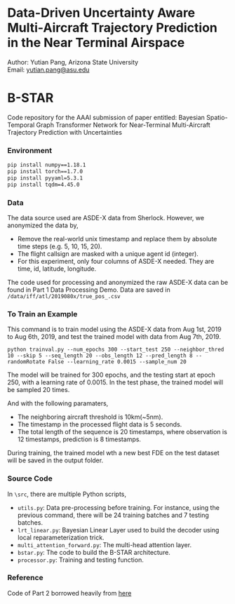 # Data-Driven Uncertainty Aware Multi-Aircraft Trajectory Prediction in the Near Terminal Airspace 
Author: Yutian Pang, Arizona State University <br>
Email: yutian.pang@asu.edu

# B-STAR
Code repository for the AAAI submission of paper entitled: Bayesian Spatio-Temporal Graph Transformer Network for Near-Terminal Multi-Aircraft Trajectory Prediction with Uncertainties


### Environment

```bash
pip install numpy==1.18.1
pip install torch==1.7.0
pip install pyyaml=5.3.1
pip install tqdm=4.45.0
```

### Data
The data source used are ASDE-X data from Sherlock. However, we anonymized the data by,

- Remove the real-world unix timestamp and replace them by absolute time steps (e.g. 5, 10, 15, 20).
- The flight callsign are masked with a unique agent id (integer).
- For this experiment, only four columns of ASDE-X needed. They are time, id, latitude, longitude.

The code used for processing and anonymized the raw ASDE-X data can be found in Part 1 Data Processing Demo. Data are saved in ```/data/iff/atl/2019080x/true_pos_.csv```


### To Train an Example
This command is to train model using the ASDE-X data from Aug 1st, 2019 to Aug 6th, 2019, and test the trained model with data from Aug 7th, 2019.

```
python trainval.py --num_epochs 300 --start_test 250 --neighbor_thred 10 --skip 5 --seq_length 20 --obs_length 12 --pred_length 8 --randomRotate False --learning_rate 0.0015 --sample_num 20
```

The model will be trained for 300 epochs, and the testing start at epoch 250, with a learning rate of 0.0015. In the test phase, the trained model will be sampled 20 times.

And with the following paramaters, 
- The neighboring aircraft threshold is 10km(~5nm). 
- The timestamp in the processed flight data is 5 seconds. 
- The total length of the sequence is 20 timestamps, where observation is 12 timestamps, prediction is 8 timestamps.

During training, the trained model wth a new best FDE on the test dataset will be saved in the output folder.


### Source Code
In ```\src```, there are multiple Python scripts,

- ```utils.py```: Data pre-processing before training. For instance, using the previous command, there will be 24 training batches and 7 testing batches.
- ```lrt_linear.py```: Bayesian Linear Layer used to build the decoder using local reparameterization trick.
- ```multi_attention_forward.py```: The multi-head attention layer.
- ```bstar.py```: The code to build the B-STAR architecture.
- ```processor.py```: Training and testing function.


### Reference

Code of Part 2 borrowed heavily from [here](https://github.com/Majiker/STAR)
